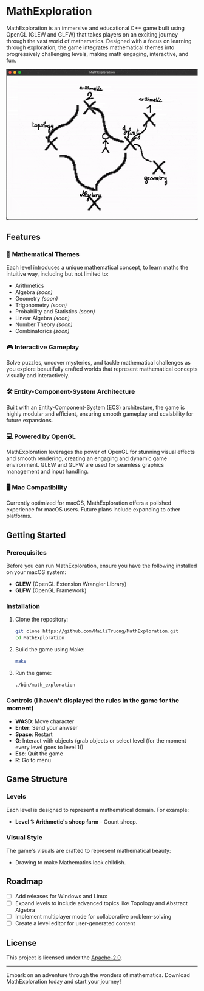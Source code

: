 # MathExploration

MathExploration is an immersive and educational C++ game built using OpenGL (GLEW and GLFW) that takes players on an exciting journey through the vast world of mathematics. Designed with a focus on learning through exploration, the game integrates mathematical themes into progressively challenging levels, making math engaging, interactive, and fun.

![demo](./assets/demo.gif)

## Features

### 🌌 **Mathematical Themes**
Each level introduces a unique mathematical concept, to learn maths the intuitive way, including but not limited to:
- Arithmetics
- Algebra *(soon)*
- Geometry *(soon)*
- Trigonometry *(soon)*
- Probability and Statistics *(soon)*
- Linear Algebra *(soon)*
- Number Theory *(soon)*
- Combinatorics *(soon)*

### 🎮 **Interactive Gameplay**
Solve puzzles, uncover mysteries, and tackle mathematical challenges as you explore beautifully crafted worlds that represent mathematical concepts visually and interactively.

### 🛠️ **Entity-Component-System Architecture**
Built with an Entity-Component-System (ECS) architecture, the game is highly modular and efficient, ensuring smooth gameplay and scalability for future expansions.

### 💻 **Powered by OpenGL**
MathExploration leverages the power of OpenGL for stunning visual effects and smooth rendering, creating an engaging and dynamic game environment. GLEW and GLFW are used for seamless graphics management and input handling.

### 🖥️ **Mac Compatibility**
Currently optimized for macOS, MathExploration offers a polished experience for macOS users. Future plans include expanding to other platforms.

## Getting Started

### Prerequisites
Before you can run MathExploration, ensure you have the following installed on your macOS system:
- **GLEW** (OpenGL Extension Wrangler Library)
- **GLFW** (OpenGL Framework)

### Installation
1. Clone the repository:
   ```bash
   git clone https://github.com/MailiTruong/MathExploration.git
   cd MathExploration
   ```

2. Build the game using Make:
   ```bash
   make
   ```

3. Run the game:
   ```bash
   ./bin/math_exploration
   ```

### Controls (I haven't displayed the rules in the game for the moment)
- **WASD**: Move character
- **Enter**: Send your anwser
- **Space**: Restart
- **G**: Interact with objects (grab objects or select level (for the moment every level goes to level 1))
- **Esc**: Quit the game
-  **R**: Go to menu

## Game Structure

### Levels
Each level is designed to represent a mathematical domain. For example:
- **Level 1: Arithmetic's sheep farm** - Count sheep.

### Visual Style
The game's visuals are crafted to represent mathematical beauty:
- Drawing to make Mathematics look childish.

## Roadmap
- [ ] Add releases for Windows and Linux
- [ ] Expand levels to include advanced topics like Topology and Abstract Algebra
- [ ] Implement multiplayer mode for collaborative problem-solving
- [ ] Create a level editor for user-generated content

## License
This project is licensed under the [Apache-2.0](LICENSE).

---

Embark on an adventure through the wonders of mathematics. Download MathExploration today and start your journey!


